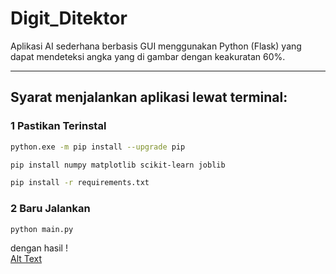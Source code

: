 # Digit_Ditektor

Aplikasi AI sederhana berbasis GUI menggunakan Python (Flask) yang dapat mendeteksi angka yang di gambar dengan keakuratan 60%.

---

## Syarat menjalankan aplikasi lewat terminal:
### 1 Pastikan Terinstal
```bash
python.exe -m pip install --upgrade pip
```
```bash
pip install numpy matplotlib scikit-learn joblib
```
```bash
pip install -r requirements.txt
```
### 2 Baru Jalankan
```bash
python main.py
```

dengan hasil ! <br>[Alt Text](hasilImage/Digitektor.png)</br>